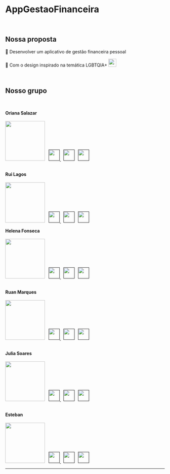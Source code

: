 # AppGestaoFinanceira
<br>
<h2> Nossa proposta </h2>
<div>
<p> 🔹 Desenvolver um aplicativo de gestão financeira pessoal </p>
<p> 🔹 Com o design inspirado na temática LGBTQIA+
  <img width="25px" src="https://emojipedia-us.s3.amazonaws.com/source/skype/289/rainbow-flag_1f3f3-fe0f-200d-1f308.png">
  </p>
</div>
<br>
<h2 > Nosso grupo </h2> <br>

<b>Oriana Salazar</b><br><br>
 <img width="125px" src="https://media-exp1.licdn.com/dms/image/C5603AQGaQmoBhz7Byw/profile-displayphoto-shrink_800_800/0/1637892071222?e=1644451200&v=beta&t=xN1Je0I-Ri-spIt54ZaZoNbwbytkdKOZ--PhqN44_SU" >    &nbsp;
<a href=" "> <img width="35px"
       src="https://cdn-icons-png.flaticon.com/512/145/145807.png" /> </a> &nbsp;
<a href=" "> <img width="35px"
       src="https://cdn-icons.flaticon.com/png/512/4494/premium/4494749.png?token=exp=1639067075~hmac=bedded31a2c499f958c20c11bedc3fd7" /></a> &nbsp;
<a href=" "> <img width="35px"
       src="https://cdn-icons.flaticon.com/png/512/2504/premium/2504727.png?token=exp=1639066660~hmac=f80f38936c5c3a363d58f45cfc1c814d"></a>
 <br>
 <br>

<b> Rui Lagos</b><br><br>
 <img width="125px" height="127px" src="https://media-exp1.licdn.com/dms/image/C5603AQHkV9nzxXFpHQ/profile-displayphoto-shrink_800_800/0/1614123044369?e=1644451200&v=beta&t=QQwVgih3V_P0FsKE5AW5R26E4JhR-ewGfcr4Tv6grQw" >    &nbsp;
<a href=" "> <img width="35px"
       src="https://cdn-icons-png.flaticon.com/512/145/145807.png" /> </a> &nbsp;
<a href=" "> <img width="35px"
       src="https://cdn-icons.flaticon.com/png/512/4494/premium/4494749.png?token=exp=1639067075~hmac=bedded31a2c499f958c20c11bedc3fd7" /></a> &nbsp;
<a href=" "> <img width="35px"
       src="https://cdn-icons.flaticon.com/png/512/2504/premium/2504727.png?token=exp=1639066660~hmac=f80f38936c5c3a363d58f45cfc1c814d"></a>
 <br>

<b>Helena Fonseca</b><br><br>
 <img width="125px" src="https://media-exp1.licdn.com/dms/image/C4E03AQEfzePECd6Ovg/profile-displayphoto-shrink_800_800/0/1605757194810?e=1644451200&v=beta&t=TtYOTGTN-XyH78aAT91zxmN1cn5tabanMrUDXrA7CdY" >    &nbsp;
<a href=" "> <img width="35px"
       src="https://cdn-icons-png.flaticon.com/512/145/145807.png" /> </a> &nbsp;
<a href=" "> <img width="35px"
       src="https://cdn-icons.flaticon.com/png/512/4494/premium/4494749.png?token=exp=1639067075~hmac=bedded31a2c499f958c20c11bedc3fd7" /></a> &nbsp;
<a href=" "> <img width="35px"
       src="https://cdn-icons.flaticon.com/png/512/2504/premium/2504727.png?token=exp=1639066660~hmac=f80f38936c5c3a363d58f45cfc1c814d"></a>
 <br>
 <br>

<b>Ruan Marques</b><br><br>
 <img width="125px" src="https://media-exp1.licdn.com/dms/image/C5603AQEt78GjOpA1qg/profile-displayphoto-shrink_800_800/0/1630553254553?e=1644451200&v=beta&t=9fWuNsp6E9j3Ish7pA3P_TKpeYU2s4e9CcFWrnnIbP8" >    &nbsp;
<a href=" "> <img width="35px"
       src="https://cdn-icons-png.flaticon.com/512/145/145807.png" /> </a> &nbsp;
<a href=" "> <img width="35px"
       src="https://cdn-icons.flaticon.com/png/512/4494/premium/4494749.png?token=exp=1639067075~hmac=bedded31a2c499f958c20c11bedc3fd7" /></a> &nbsp;
<a href=" "> <img width="35px"
       src="https://cdn-icons.flaticon.com/png/512/2504/premium/2504727.png?token=exp=1639066660~hmac=f80f38936c5c3a363d58f45cfc1c814d"></a>
<br>
<br>


<b>Julia Soares</b><br><br>
 <img width="125px" src="https://media-exp1.licdn.com/dms/image/C4E03AQEQHOyUr8XzfA/profile-displayphoto-shrink_800_800/0/1634222890861?e=1644451200&v=beta&t=rFJwomyfOl2pCpZ9m99tKeEUK7KsUO85NNd1vo_3FPo" >    &nbsp;
<a href=" "> <img width="35px"
       src="https://cdn-icons-png.flaticon.com/512/145/145807.png" /> </a> &nbsp;
<a href=" "> <img width="35px"
       src="https://cdn-icons.flaticon.com/png/512/4494/premium/4494749.png?token=exp=1639067075~hmac=bedded31a2c499f958c20c11bedc3fd7" /></a> &nbsp;
<a href=" "> <img width="35px"
       src="https://cdn-icons.flaticon.com/png/512/2504/premium/2504727.png?token=exp=1639066660~hmac=f80f38936c5c3a363d58f45cfc1c814d"></a>
 <br>
 <br>

<b> Esteban</b><br><br>
 <img width="125px" height="127px" src="https://media-exp1.licdn.com/dms/image/C5603AQHkV9nzxXFpHQ/profile-displayphoto-shrink_800_800/0/1614123044369?e=1644451200&v=beta&t=QQwVgih3V_P0FsKE5AW5R26E4JhR-ewGfcr4Tv6grQw" >    &nbsp;
<a href=" "> <img width="35px"
       src="https://cdn-icons-png.flaticon.com/512/145/145807.png" /> </a> &nbsp;
<a href=" "> <img width="35px"
       src="https://cdn-icons.flaticon.com/png/512/4494/premium/4494749.png?token=exp=1639067075~hmac=bedded31a2c499f958c20c11bedc3fd7" /></a> &nbsp;
<a href=" "> <img width="35px"
       src="https://cdn-icons.flaticon.com/png/512/2504/premium/2504727.png?token=exp=1639066660~hmac=f80f38936c5c3a363d58f45cfc1c814d"></a>
 <br>
 
 <hr>

